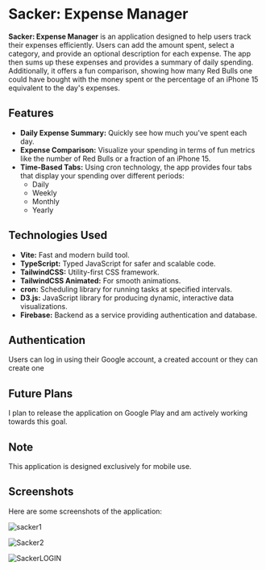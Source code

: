 # Sacker: Expense Manager

**Sacker: Expense Manager** is an application designed to help users track their expenses efficiently. Users can add the amount spent, select a category, and provide an optional description for each expense. The app then sums up these expenses and provides a summary of daily spending. Additionally, it offers a fun comparison, showing how many Red Bulls one could have bought with the money spent or the percentage of an iPhone 15 equivalent to the day's expenses.

## Features

- **Daily Expense Summary:** Quickly see how much you've spent each day.
- **Expense Comparison:** Visualize your spending in terms of fun metrics like the number of Red Bulls or a fraction of an iPhone 15.
- **Time-Based Tabs:** Using cron technology, the app provides four tabs that display your spending over different periods:
  - Daily
  - Weekly
  - Monthly
  - Yearly

## Technologies Used

- **Vite:** Fast and modern build tool.
- **TypeScript:** Typed JavaScript for safer and scalable code.
- **TailwindCSS:** Utility-first CSS framework.
- **TailwindCSS Animated:** For smooth animations.
- **cron:** Scheduling library for running tasks at specified intervals.
- **D3.js:** JavaScript library for producing dynamic, interactive data visualizations.
- **Firebase:** Backend as a service providing authentication and database.

## Authentication

Users can log in using their Google account, a created account or they can create one

## Future Plans

I plan to release the application on Google Play and am actively working towards this goal.

## Note

This application is designed exclusively for mobile use.

## Screenshots

Here are some screenshots of the application:


![sacker1](https://github.com/bazylcossac/Sacker/assets/102479081/764fe649-3248-461a-90cc-59ab40dffae4)

![Sacker2](https://github.com/bazylcossac/Sacker/assets/102479081/9f8234ca-c2db-4dc7-9c47-ef09e69deb7c)

![SackerLOGIN](https://github.com/bazylcossac/Sacker/assets/102479081/557ab641-bd26-43ea-8213-6add79e61555)

